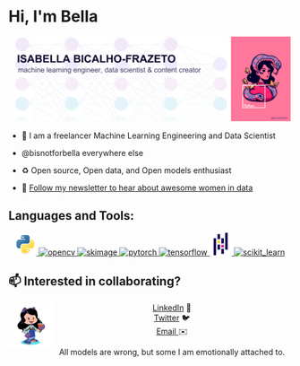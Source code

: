 # Hi, I'm Bella

<img src="https://github.com/bellabf/bellabf/blob/main/github_banner.png?raw=true" alt="banner that says Isabella-Bicalho Frazeto- ml engineer, data scientist and content creator  alongside ai generated cartoon illustration of Isabella">

- 🌟 I am a freelancer Machine Learning Engineering and Data Scientist

- @bisnotforbella everywhere else

- ♻️ Open source, Open data, and Open models enthusiast
  
- 💌 [Follow my newsletter to hear about awesome women in data](https://datalike.substack.com/)

## Languages and Tools:
<p align="center"> 
  <a href="https://www.python.org" target="_blank" rel="noreferrer"> <img src="https://raw.githubusercontent.com/devicons/devicon/master/icons/python/python-original.svg" alt="python" width="40" height="40"/> </a> 
  <a href="https://opencv.org/" target="_blank" rel="noreferrer"> <img src="https://www.vectorlogo.zone/logos/opencv/opencv-icon.svg" alt="opencv" width="40" height="40"/> </a>  
  <a href="https://scikit-image.org/" target="_blank" rel="noreferrer"> <img src="https://scikit-image.org/docs/stable/_static/logo.png" alt="skimage" width="40" height="40"/> </a>
  <a href="https://pytorch.org/" target="_blank" rel="noreferrer"> <img src="https://www.vectorlogo.zone/logos/pytorch/pytorch-icon.svg" alt="pytorch" width="40" height="40"/> </a> 
  <a href="https://www.tensorflow.org" target="_blank" rel="noreferrer"> <img src="https://www.vectorlogo.zone/logos/tensorflow/tensorflow-icon.svg" alt="tensorflow" width="40" height="40"/> </a>
  <a href="https://pandas.pydata.org/" target="_blank" rel="noreferrer"> <img src="https://raw.githubusercontent.com/devicons/devicon/2ae2a900d2f041da66e950e4d48052658d850630/icons/pandas/pandas-original.svg" alt="pandas" width="40" height="40"/> </a> 
  <a href="https://scikit-learn.org/" target="_blank" rel="noreferrer"> <img src="https://upload.wikimedia.org/wikipedia/commons/0/05/Scikit_learn_logo_small.svg" alt="scikit_learn" width="40" height="40"/> </a> 
</p>


## 📫 Interested in collaborating?
<a> <img align="left" width="80" height="80" src="https://github.com/bellabf/bellabf/blob/main/octocat-bella.gif?raw=true"></a>
<p align="center">
   <a href="https://linkedin.com/in/https://www.linkedin.com/in/isabella-frazeto/">LinkedIn</a> 💼  <br>
   <a href="https://twitter.com/bisnotforbella">Twitter</a> 🐦  <br>
   <a href="mailto:bisnotforbella@gmail.com"> Email </a> ✉️ 
</p>

<p align="center">
   <a> All models are wrong, but some I am emotionally attached to.
</p>
